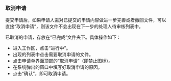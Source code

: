 ### 取消申请

提交申请后，如果申请人需对已提交的申请内容做进一步完善或者撤回文件，可以直接“取消申请”，则该文件不会出现在下一步的处理人待审核列表中。

已取消的申请，存放在“已完成”文件夹下。具体操作如下：

- 进入工作区，点击“进行中”。
- 出现的列表中点击需要取消申请的文件。
- 点击申请单界面顶部的“取消申请”（即禁止图标）。
- 在系统弹出的窗口中填写好取消申请的原因。
- 点击“确认”，即可取消申请。
